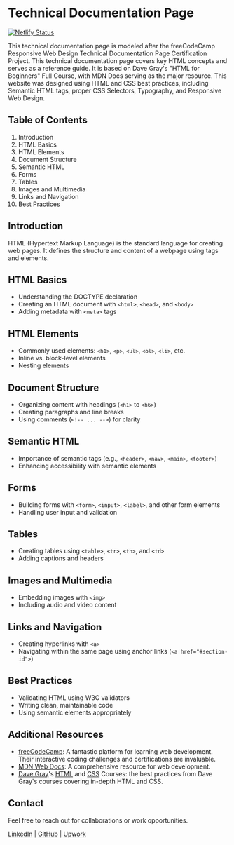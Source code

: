 # Technical Documentation Page

[![Netlify Status](https://api.netlify.com/api/v1/badges/5e2fea00-18ab-4612-95e7-27f3e28f5b08/deploy-status)](https://app.netlify.com/sites/technical-documentation-page-2024/deploys)

This technical documentation page is modeled after the freeCodeCamp Responsive Web Design Technical Documentation Page Certification Project. This technical documentation page covers key HTML concepts and serves as a reference guide. It is based on Dave Gray's "HTML for Beginners" Full Course, with MDN Docs serving as the major resource. This website was designed using HTML and CSS best practices, including Semantic HTML tags, proper CSS Selectors, Typography, and Responsive Web Design.

## Table of Contents

1. Introduction
2. HTML Basics
3. HTML Elements
4. Document Structure
5. Semantic HTML
6. Forms
7. Tables
8. Images and Multimedia
9. Links and Navigation
10. Best Practices

## Introduction

HTML (Hypertext Markup Language) is the standard language for creating web pages. It defines the structure and content of a webpage using tags and elements.

## HTML Basics

- Understanding the DOCTYPE declaration
- Creating an HTML document with `<html>`, `<head>`, and `<body>`
- Adding metadata with `<meta>` tags

## HTML Elements

- Commonly used elements: `<h1>`, `<p>`, `<ul>`, `<ol>`, `<li>`, etc.
- Inline vs. block-level elements
- Nesting elements

## Document Structure

- Organizing content with headings (`<h1>` to `<h6>`)
- Creating paragraphs and line breaks
- Using comments (`<!-- ... -->`) for clarity

## Semantic HTML

- Importance of semantic tags (e.g., `<header>`, `<nav>`, `<main>`, `<footer>`)
- Enhancing accessibility with semantic elements

## Forms

- Building forms with `<form>`, `<input>`, `<label>`, and other form elements
- Handling user input and validation

## Tables

- Creating tables using `<table>`, `<tr>`, `<th>`, and `<td>`
- Adding captions and headers

## Images and Multimedia

- Embedding images with `<img>`
- Including audio and video content

## Links and Navigation

- Creating hyperlinks with `<a>`
- Navigating within the same page using anchor links (`<a href="#section-id">`)

## Best Practices

- Validating HTML using W3C validators
- Writing clean, maintainable code
- Using semantic elements appropriately

## Additional Resources

- [freeCodeCamp](https://www.freecodecamp.org/): A fantastic platform for learning web development. Their interactive coding challenges and certifications are invaluable.
- [MDN Web Docs](https://developer.mozilla.org/en-US/): A comprehensive resource for web development.
- [Dave Gray](https://github.com/gitdagray)'s [HTML](https://youtu.be/mJgBOIoGihA?si=sj-cuMSOkdLpMpq7) and [CSS](https://youtu.be/n4R2E7O-Ngo?si=8x9JHE1dRqiU_6S_) Courses: the best practices from Dave Gray's courses covering in-depth HTML and CSS.

## Contact

Feel free to reach out for collaborations or work opportunities.

[LinkedIn](https://www.linkedin.com/in/john-jerry-ginon-0b5539314/) | [GitHub](https://github.com/jjmginon9231/) | [Upwork](https://www.upwork.com/freelancers/~01432eb5f90e315e15?mp_source=share)
